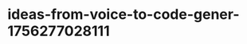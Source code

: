 # ideas-from-voice-to-code-gener-1756277028111
```json [ { "title": "Voice-Driven Debugging Assistant", "description": "أداة تستخدم الأوامر الصوتية لمساعدة المطورين في تصحيح الأخطاء في الكود من خلال توجيههم خطوة بخطوة.", "mvp_plan": "إنشاء واجهة بسيطة تسمح للمستخدمين بإدخال أوامر صوتية لتحديد الأخطاء. استخدام نموذج ذكاء اصطناعي لتحليل الأخطاء الشائعة وتقديم اقتراحات تصحيح." }, { "title": "Vo...
